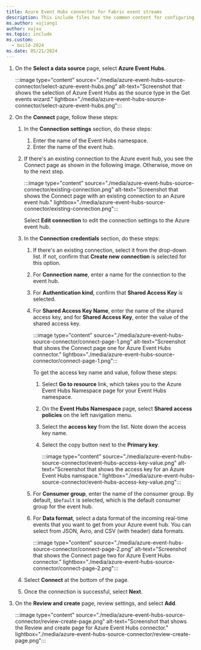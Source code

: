 ```yaml
---
title: Azure Event Hubs connector for Fabric event streams
description: This include files has the common content for configuring an Azure Event Hubs connector for Fabric event streams and Real-Time hub. 
ms.author: xujiang1
author: xujxu 
ms.topic: include
ms.custom:
  - build-2024
ms.date: 05/21/2024
---
```


1. On the **Select a data source** page, select **Azure Event Hubs**. 

    :::image type="content" source="./media/azure-event-hubs-source-connector/select-azure-event-hubs.png" alt-text="Screenshot that shows the selection of Azure Event Hubs as the source type in the Get events wizard." lightbox="./media/azure-event-hubs-source-connector/select-azure-event-hubs.png":::
1. On the **Connect** page, follow these steps:
    1. In the **Connection settings** section, do these steps:
        1. Enter the name of the Event Hubs namespace.
        1. Enter the name of the event hub.
    1. If there's an existing connection to the Azure event hub, you see the Connect page as shown in the following image. Otherwise, move on to the next step.

        :::image type="content" source="./media/azure-event-hubs-source-connector/existing-connection.png" alt-text="Screenshot that shows the Connect page with an existing connection to an Azure event hub." lightbox="./media/azure-event-hubs-source-connector/existing-connection.png":::        

        Select **Edit connection** to edit the connection settings to the Azure event hub. 
    1. In the **Connection credentials** section, do these steps:
        1. If there's an existing connection, select it from the drop-down list. If not, confirm that **Create new connection** is selected for this option.
        1. For **Connection name**, enter a name for the connection to the event hub.
        1. For **Authentication kind**, confirm that **Shared Access Key** is selected.
        1. For **Shared Access Key Name**, enter the name of the shared access key, and for **Shared Access Key**, enter the value of the shared access key.                  
            
            :::image type="content" source="./media/azure-event-hubs-source-connector/connect-page-1.png" alt-text="Screenshot that shows the Connect page one for Azure Event Hubs connector." lightbox="./media/azure-event-hubs-source-connector/connect-page-1.png":::

            To get the access key name and value, follow these steps: 
            1. Select **Go to resource** link, which takes you to the Azure Event Hubs Namespace page for your Event Hubs namespace.
            1. On the **Event Hubs Namespace** page, select **Shared access policies** on the left navigation menu.
            1. Select the **access key** from the list. Note down the access key name.
            1. Select the copy button next to the **Primary key**. 

                :::image type="content" source="./media/azure-event-hubs-source-connector/event-hubs-access-key-value.png" alt-text="Screenshot that shows the access key for an Azure Event Hubs namspace." lightbox="./media/azure-event-hubs-source-connector/event-hubs-access-key-value.png":::            
        1. For **Consumer group**, enter the name of the consumer group. By default, `$Default` is selected, which is the default consumer group for the event hub. 
        1. For **Data format**, select a data format of the incoming real-time events that you want to get from your Azure event hub. You can select from JSON, Avro, and CSV (with header) data formats.  
        
            :::image type="content" source="./media/azure-event-hubs-source-connector/connect-page-2.png" alt-text="Screenshot that shows the Connect page two for Azure Event Hubs connector." lightbox="./media/azure-event-hubs-source-connector/connect-page-2.png":::        
    1. Select **Connect** at the bottom of the page. 
    1. Once the connection is successful, select **Next**. 
1. On the **Review and create** page, review settings, and select **Add**. 

    :::image type="content" source="./media/azure-event-hubs-source-connector/review-create-page.png" alt-text="Screenshot that shows the Review and create page for Azure Event Hubs connector." lightbox="./media/azure-event-hubs-source-connector/review-create-page.png":::        



